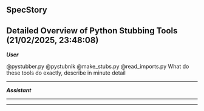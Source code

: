 ## SpecStory

## Detailed Overview of Python Stubbing Tools (21/02/2025, 23:48:08)

_**User**_

@pystubber.py @pystubnik @make_stubs.py @read_imports.py What do these tools do exactly, describe in minute detail

---

_**Assistant**_



---



---

